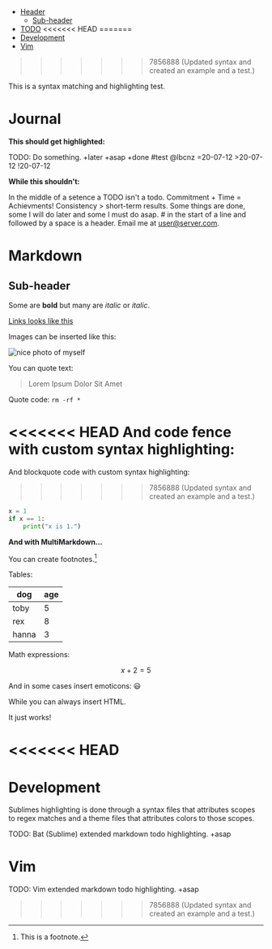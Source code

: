 <!-- TOC GitLab -->

- [Header](#header)
	- [Sub-header](#sub-header)
- [TODO](#todo)
<<<<<<< HEAD
=======
- [Development](#development)
- [Vim](#vim)
>>>>>>> 7856888 (Updated syntax and created an example and a test.)

<!-- /TOC -->

This is a syntax matching and highlighting test.

# Journal
**This should get highlighted:**

TODO: Do something. +later +asap +done #test @lbcnz =20-07-12 >20-07-12 !20-07-12 

**While this shouldn't:**

In the middle of a setence a TODO isn't a todo. Commitment + Time = Achievments! Consistency > short-term results. Some things are done, some I will do later and some I must do asap. # in the start of a line and followed by a space is a header. Email me at user@server.com.

# Markdown
## Sub-header
Some are **bold** but many are *italic* or _italic_. 

[Links looks like this](And_points_to_this.xyz)

Images can be inserted like this:

![nice photo of myself](nude298.JPG)

You can quote text:
>Lorem Ipsum Dolor Sit Amet

Quote code: `rm -rf *`

<<<<<<< HEAD
And code fence with custom syntax highlighting:
=======
And blockquote code with custom syntax highlighting:
>>>>>>> 7856888 (Updated syntax and created an example and a test.)
```python
x = 1
if x == 1:
    print("x is 1.")
```
**And with MultiMarkdown...**

You can create footnotes.[^footnote]

[^footnote]: This is a footnote.

Tables:

|dog|age|
|-|-|
|toby|5|
|rex|8|
|hanna|3|

Math expressions:

$$
x+2=5
$$

And in some cases insert emoticons: :smiley:

While you can always insert HTML.

<p>It just works!</p>

<<<<<<< HEAD
=======
# Development
Sublimes highlighting is done through a syntax files that attributes scopes to regex matches and a theme files that attributes colors to those scopes.

TODO: Bat (Sublime) extended markdown todo highlighting. +asap

# Vim
TODO: Vim extended markdown todo highlighting. +asap

>>>>>>> 7856888 (Updated syntax and created an example and a test.)
